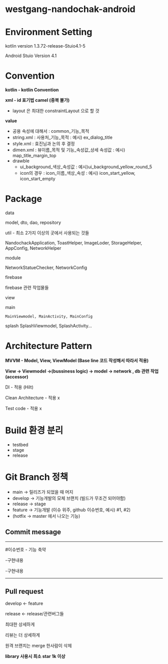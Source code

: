 # westgang-nandochak-android


# Environment Setting

kotlin version 1.3.72-release-Stuio4.1-5

Android Stuio Version 4.1

# Convention

**kotlin - kotlin Convention**

**xml - id 표기법 camel (중복 불가)**

- layout 은 최대한 constraintLayout 으로 할 것

**value** 

- 공용 속성에 대해서 : common_기능_목적
- string.xml : 사용처_기능_목적 : 예시) ex_dialog_title
- style.xml : 효진님과 논의 후 결정
- dimen.xml : 뷰이름_목적 및 기능_속성값_상세 속성값 : 예시) map_title_margin_top
- drawble
    - ui_background_색상_속성값 : 예시)ui_background_yellow_round_5
    - icon의 경우 : icon_이름_색상_속성 : 예시) icon_start_yellow, icon_start_empty


# Package

data

  model, dto, dao, repository

util - 최소 2가지 이상의 곳에서 사용되는 것들

  NandochackApplication, ToastHelper, ImageLoder, StorageHelper, AppConfig, NetworkHelper

module

  NetworkStatueChecker, NetworkConfig

firebase

  firebase 관련 작업물들

view

  main

    MainViewmodel, MainActivity, MainConfig

  splash
    SplashViewmodel, SplashActivity...


# Architecture Pattern

**MVVM - Model, View, ViewModel (Base line 코드 작성해서 따라서 적용)**

**View → Viewmodel →(bussiness logic) → model → network , db 관련 작업 (accessor)**

DI - 적용 (Hilt)

Clean Architecture  - 적용 x

Test code - 적용 x

# Build 환경 분리

- testbed
- stage
- release

# Git Branch 정책

- main → 릴리즈가 되었을 때 머지
- develop → 기능개발의 모체 브랜치 (빌드가 무조건 되어야함)
- release → stage
- feature → 기능개발 (이슈 위주, github 이슈번호, 예시) #1, #2)
- (hotfix → master 에서 나오는 기능)

## Commit message

---

#이슈번호 - 기능 축약

-구현내용

-구현내용

---

## Pull request

develop ← feature

release ← release/관련버그들

최대한 상세하게

리뷰는 더 상세하게

원격 브랜치는 merge 한사람이 삭제

**library 사용시 최소 star 1k 이상**
